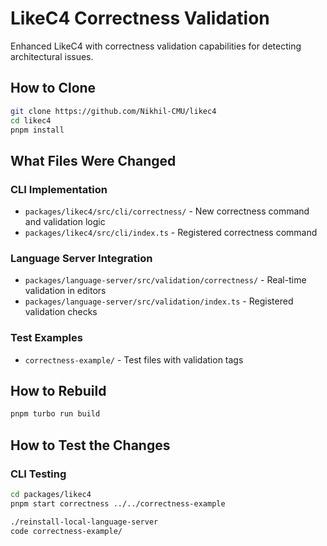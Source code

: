 # LikeC4 Correctness Validation

Enhanced LikeC4 with correctness validation capabilities for detecting architectural issues.

## How to Clone

```bash
git clone https://github.com/Nikhil-CMU/likec4
cd likec4
pnpm install
```

## What Files Were Changed

### CLI Implementation
- `packages/likec4/src/cli/correctness/` - New correctness command and validation logic
- `packages/likec4/src/cli/index.ts` - Registered correctness command

### Language Server Integration  
- `packages/language-server/src/validation/correctness/` - Real-time validation in editors
- `packages/language-server/src/validation/index.ts` - Registered validation checks

### Test Examples
- `correctness-example/` - Test files with validation tags

## How to Rebuild

```bash
pnpm turbo run build
```

## How to Test the Changes

### CLI Testing
```bash
cd packages/likec4
pnpm start correctness ../../correctness-example
```

```bash
./reinstall-local-language-server
code correctness-example/
```